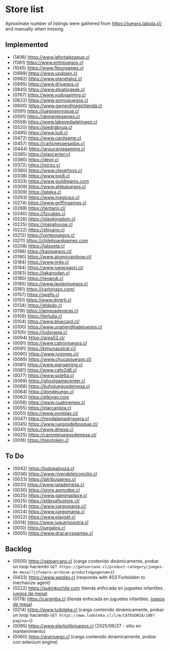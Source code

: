 # Store list

Aproximate number of listings were gathered from https://juegos.tabula.cl/ and manually when missing.

## Implemented

- (1406) https://www.lafortalezapuq.cl
- (1361) https://www.entrejuegos.cl
- (1045) https://www.flexogames.cl
- (0989) https://www.updown.cl
- (0982) https://www.planetaloz.cl
- (0895) https://www.drjuegos.cl
- (0845) https://www.elpatiogeek.cl
- (0767) https://www.vudugaming.cl
- (0622) https://www.somosjuegos.cl
- (0600) https://www.gameofmagictienda.cl
- (0591) https://juegosenroque.cl
- (0591) https://dementegames.cl
- (0558) https://www.labovedadelmago.cl
- (0520) https://piedrabruja.cl
- (0495) https://www.ludi.cl
- (0472) https://www.cardgame.cl
- (0457) https://cartonespesados.cl
- (0444) https://araucaniagaming.cl
- (0385) https://playcenter.cl
- (0380) https://devir.cl
- (0372) https://mirzu.cl
- (0360) https://www.clevertoys.cl
- (0338) https://www.top8.cl
- (0333) https://www.guildreams.com
- (0309) https://www.aldeajuegos.cl
- (0309) https://lateka.cl
- (0293) https://www.magicsur.cl
- (0274) https://www.griffingames.cl
- (0268) https://tentami.cl/
- (0240) https://fzcubes.cl
- (0226) https://playkingdom.cl
- (0225) https://manahouse.cl
- (0222) https://shivano.cl
- (0212) https://vortexjuegos.cl
- (0211) https://chileboardgames.com
- (0208) https://laloseta.cl
- (0196) https://kaiojuegos.cl/
- (0190) https://www.atomicrainbow.cl/
- (0184) https://www.m4e.cl
- (0184) https://www.juegosgori.cl/
- (0183) https://takanodan.cl
- (0180) https://revaruk.cl
- (0165) https://www.lautarojuegos.cl
- (0161) https://cartonazo.com/
- (0157) https://spells.cl
- (0151) https://www.diverti.cl
- (0134) https://eldado.cl
- (0119) https://lamesadevaras.cl
- (0109) https://tertulia.cl
- (0104) https://www.bluecard.cl/
- (0100) https://www.unatienditadejuegos.cl
- (0100) https://ludorapia.cl
- (0094) https://area52.cl/
- (0091) https://www.catronjuegos.cl
- (0091) https://kimunaustral.cl/
- (0090) https://www.jugones.cl/
- (0089) https://www.chucaojuegos.cl/
- (0081) https://www.wargaming.cl
- (0081) https://www.cafe2d6.cl
- (0077) https://www.soletta.cl
- (0069) https://ghostgamecenter.cl
- (0068) https://buhojuegosdemesa.cl
- (0064) https://dondejuego.cl
- (0062) https://elkingo.com
- (0056) https://www.cuatroemes.cl
- (0055) https://elarcanista.cl
- (0051) https://www.ovniplay.cl/
- (0047) https://tiendalamadriguera.cl
- (0045) https://www.juegosdelbosque.cl/
- (0041) https://www.dmesa.cl
- (0025) https://carontejuegosdemesa.cl/
- (0016) https://topotoken.cl

## To Do

- (0042) https://ludopalooza.cl
- (0036) https://www.rivendelelconcilio.cl
- (0033) https://latribugames.cl
- (0031) https://www.ratademesa.cl
- (0030) https://store.asmodee.cl
- (0025) https://www.gamingplace.cl
- (0025) https://eldesafiostore.cl/
- (0024) https://www.juegomania.cl/
- (0024) https://www.juegomania.cl
- (0022) https://www.playset.cl
- (0014) https://www.juguemosotra.cl
- (0010) https://juegalos.cl
- (0005) https://www.dracarysgames.cl

## Backlog

- (0500) https://gatoarcano.cl (carga contenido dinámicamente, probar un loop haciendo `GET https://gatoarcano.cl/product-category/juegos-de-mesa/?jsf=epro-archive-products&pagenum=1`)
- (0433) https://www.weplay.cl (responds with 403 Forbidden to mechanize agent)
- (0222) https://aukinkochile.com (tienda enfocada en juguetes infantiles. [juegos de mesa](https://aukinkochile.com/web/categoria-producto/juegos-de-mesa/))
- (0178) https://caramba.cl (tienda enfocada en juguetes infantiles. [juegos de mesa](https://caramba.cl/collections/juegos-de-mesa))
- (0214) https://www.ludoteka.cl (carga contenido dinámicamente, probar un loop haciendo `GET https://www.ludoteka.cl/l/m/CATEGORIA/100?pagina=1`)
- (0095) https://www.elarbolitojuegos.cl (2025/06/27 - sitio en mantenimiento)
- (0060) https://granjuego.cl (carga contenido dinámicamente, probar con selenium engine)
